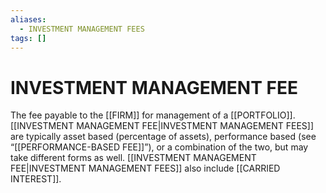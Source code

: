 ```yaml
---
aliases:
  - INVESTMENT MANAGEMENT FEES
tags: []
---
```

# INVESTMENT MANAGEMENT FEE
The fee payable to the [[FIRM]] for management of a [[PORTFOLIO]]. [[INVESTMENT MANAGEMENT FEE|INVESTMENT MANAGEMENT FEES]] are typically asset based (percentage
of assets), performance based (see “[[PERFORMANCE-BASED FEE]]”), or a combination of the two, but may take different forms as well. [[INVESTMENT MANAGEMENT FEE|INVESTMENT MANAGEMENT FEES]] also include [[CARRIED INTEREST]].